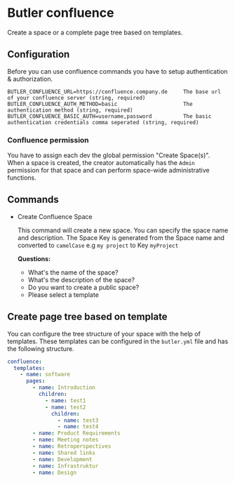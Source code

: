 # Butler confluence
Create a space or a complete page tree based on templates.

## Configuration
Before you can use confluence commands you have to setup authentication & authorization.

```
BUTLER_CONFLUENCE_URL=https://confluence.company.de     The base url of your confluence server (string, required)
BUTLER_CONFLUENCE_AUTH_METHOD=basic                     The authentication method (string, required)
BUTLER_CONFLUENCE_BASIC_AUTH=username,password          The basic authentication credentials comma seperated (string, required)
```

### Confluence permission
You have to assign each dev the global permission "Create Space(s)".
When a space is created, the creator automatically has the `Admin` permission for that space and can perform space-wide administrative functions.

## Commands

- Create Confluence Space

  This command will create a new space. You can specify the space name and description.
  The Space Key is generated from the Space name and converted to `camelCase` e.g `my project` to Key `myProject`

  **Questions:**
  - What's the name of the space?
  - What's the description of the space?
  - Do you want to create a public space?
  - Please select a template



## Create page tree based on template
You can configure the tree structure of your space with the help of templates. These templates can be configured in the `butler.yml` file and has the following structure.

```yml
confluence:
  templates:
    - name: software
      pages:
        - name: Introduction
          children:
            - name: test1
            - name: test2
              children:
                - name: test3
                - name: test4
        - name: Product Requirements
        - name: Meeting notes
        - name: Retroperspectives
        - name: Shared links
        - name: Development
        - name: Infrastruktur
        - name: Design
```